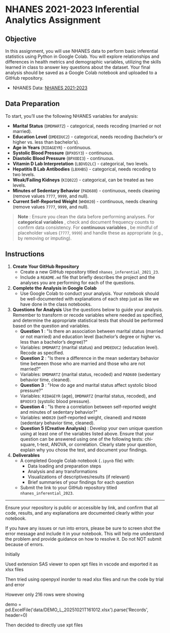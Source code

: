 # NHANES 2021-2023 Inferential Analytics Assignment

## Objective

In this assignment, you will use NHANES data to perform basic inferential statistics using Python in Google Colab. You will explore relationships and differences in health metrics and demographic variables, utilizing the skills learned in class to answer key questions about the dataset. Your final analysis should be saved as a Google Colab notebook and uploaded to a GitHub repository.

* NHANES Data: [NHANES 2021-2023](https://wwwn.cdc.gov/nchs/nhanes/continuousnhanes/default.aspx?Cycle=2021-2023)

## Data Preparation

To start, you’ll use the following NHANES variables for analysis:

* **Marital Status** (`DMDMARTZ`) - categorical, needs recoding (married or not married).
* **Education Level** (`DMDEDUC2`) - categorical, needs recoding (bachelor’s or higher vs. less than bachelor’s).
* **Age in Years** (`RIDAGEYR`) - continuous.
* **Systolic Blood Pressure** (`BPXOSY3`) - continuous.
* **Diastolic Blood Pressure** (`BPXODI3`) - continuous.
* **Vitamin D Lab Interpretation** (`LBDVD2LC`) - categorical, two levels.
* **Hepatitis B Lab Antibodies** (`LBXHBS`) - categorical, needs recoding to two levels.
* **Weak/Failing Kidneys** (`KIQ022`) - categorical, can be treated as two levels.
* **Minutes of Sedentary Behavior** (`PAD680`) - continuous, needs cleaning (remove values `7777`, `9999`, and null).
* **Current Self-Reported Weight** (`WHD020`) - continuous, needs cleaning (remove values `7777`, `9999`, and null).

> **Note** : Ensure you clean the data before performing analyses. For  **categorical variables** , check and document frequency counts to confirm data consistency. For  **continuous variables** , be mindful of placeholder values (`7777`, `9999`) and handle these as appropriate (e.g., by removing or imputing).

## Instructions

[](https://github.com/hantswilliams/HHA-507-2025/blob/main/assignments/assignment4_files/assignment_inferential.md#instructions)

1. **Create Your GitHub Repository**
   * Create a new GitHub repository titled `nhanes_inferential_2021_23`.
   * Include a `README.md` file that briefly describes the project and the analyses you are performing for each of the questions.
2. **Complete the Analysis in Google Colab**
   * Use Google Colab to conduct your analysis. Your notebook should be well-documented with explanations of each step just as like we have done in the class notebooks.
3. **Questions for Analysis**
   Use the questions below to guide your analysis. Remember to transform or recode variables where needed as specified, and determine the appropriate statistical tests that should be performed based on the question and variables.
   * **Question 1** : "Is there an association between marital status (married or not married) and education level (bachelor’s degree or higher vs. less than a bachelor’s degree)?"
   * Variables: `DMDMARTZ` (marital status) and `DMDEDUC2` (education level). Recode as specified.
   * **Question 2** : "Is there a difference in the mean sedentary behavior time between those who are married and those who are not married?"
   * Variables: `DMDMARTZ` (marital status, recoded) and `PAD680` (sedentary behavior time, cleaned).
   * **Question 3** : "How do age and marital status affect systolic blood pressure?"
   * Variables: `RIDAGEYR` (age), `DMDMARTZ` (marital status, recoded), and `BPXOSY3` (systolic blood pressure).
   * **Question 4** : "Is there a correlation between self-reported weight and minutes of sedentary behavior?"
   * Variables: `WHD020` (self-reported weight, cleaned) and `PAD680` (sedentary behavior time, cleaned).
   * **Question 5 (Creative Analysis)** : Develop your own unique question using at least one of the variables listed above. Ensure that your question can be answered using one of the following tests: chi-square, t-test, ANOVA, or correlation. Clearly state your question, explain why you chose the test, and document your findings.
4. **Deliverables**
   * A completed Google Colab notebook (`.ipynb` file) with:
     * Data loading and preparation steps
     * Analysis and any transformations
     * Visualizations of descriptives/results (if relevant)
     * Brief summaries of your findings for each question
   * Submit the link to your GitHub repository titled `nhanes_inferential_2023`.

---

Ensure your repository is public or accessible by link, and confirm that all code, results, and any explanations are documented clearly within your notebook.

If you have any issues or run into errors, please be sure to screen shot the error message and include it in your notebook. This will help me understand the problem and provide guidance on how to resolve it. Do not NOT submit because of errors.



Initially

Used extension SAS viewer to open xpt files in vscode and exported it as xlsx files

Then tried using openpyxl inorder to read xlsx files and run the code by trial and error

However only 216 rows were showing

demo = pd.ExcelFile('data/DEMO_L_20251021T161012.xlsx').parse('Records', header=0)

Then decided to directly use xpt files
